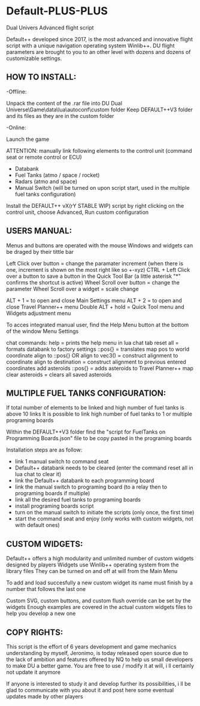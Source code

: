 # Default-PLUS-PLUS
Dual Univers Advanced flight script

Default++ developed since 2017, is the most advanced and innovative flight script with a unique navigation operating system Winlib++.
DU flight parameters are brought to you to an other level with dozens and dozens of customizable settings.



HOW TO INSTALL:
---------------

-Offline:

Unpack the content of the .rar file into DU Dual Universe\Game\data\lua\autoconf\custom folder
Keep DEFAULT++V3 folder and its files as they are in the custom folder


-Online:

Launch the game

ATTENTION: manually link following elements to the control unit (command seat or remote control or ECU)
- Databank
- Fuel Tanks (atmo / space / rocket)
- Radars (atmo and space)
- Manual Switch (will be turned on upon script start, used in the multiple fuel tanks configuration)
    

Install the DEFAULT++ vX(rY STABLE WIP) script by right clicking on the control unit, choose Advanced, Run custom configuration


USERS MANUAL:
-------------

Menus and buttons are operated with the mouse
Windows and widgets can be draged by their tittle bar

Left Click over button = change the paramater increment (when there is one, increment is shown on the most right like so +-xyz)
CTRL + Left Click over a button to save a button in the Quick Tool Bar (a little asterisk "*" confirms the shortcut is active)
Wheel Scroll over button = change the parameter
Wheel Scroll over a widget = scale change

ALT + 1 = to open and close Main Settings menu
ALT + 2 = to open and close Travel Planner++ menu
Double ALT + hold = Quick Tool menu and Widgets adjustment menu

To acces integrated manual user, find the Help Menu button at the bottom of the window Menu Settings

chat commands:
help = prints the help menu in lua chat tab
reset all = formats databank to factory settings
::pos{} = translates map pos to world coordinate
align to ::pos{} OR align to vec3() = construct alignment to coordinate
align to destination = construct alignment to previous entered coordinates
add asteroids ::pos{} = adds asteroids to Travel Planner++ map
clear asteroids = clears all saved asteroids


MULTIPLE FUEL TANKS CONFIGURATION:
----------------------------------

If total number of elements to be linked and high number of fuel tanks is above 10 links
It is possible to link high number of fuel tanks to 1 or multiple programing boards

Within the DEFAULT++V3 folder find the "script for FuelTanks on Programming Boards.json" file to be copy pasted in the programing boards

Installation steps are as follow:
- link 1 manual switch to command seat
- Default++ databank needs to be cleared (enter the command reset all in lua chat to clear it)
- link the Default++ databank to each programming board
- link the manual switch to programing board (to a relay then to programing boards if multiple)
- link all the desired fuel tanks to programing boards
- install programing boards script
- turn on the manual switch to initiate the scripts (only once, the first time)
- start the command seat and enjoy (only works with custom widgets, not with default ones)


CUSTOM WIDGETS:
---------------

Default++ offers a high modularity and unlimited number of custom widgets designed by players
Widgets use Winlib++ operating system from the library files
They can be turned on and off at will from the Main Menu

To add and load succesfully a new custom widget its name must finish by a number that follows the last one

Custom SVG, custom buttons, and custom flush override can be set by the widgets
Enough examples are covered in the actual custom widgets files to help you develop a new one



COPY RIGHTS:
------------

This script is the effort of 6 years development and game mechanics understanding by myself, Jeronimo, is today released open source due to the lack of ambition and features offered by NQ to help us small developers to make DU a better game.
You are free to use / modify it at will, i ll certainly not update it anymore

If anyone is interested to study it and develop further its possibilities, i ll be glad to communicate with you about it and post here some eventual updates made by other players



